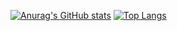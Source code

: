 [![Anurag's GitHub stats](https://github-readme-stats.vercel.app/api?username=katwooo414&count_private=true)](https://github.com/katwooo414/github-readme-stats)
[![Top Langs](https://github-readme-stats.vercel.app/api/top-langs/?username=katwooo414&layout=compact)](https://github.com/katwooo414/github-readme-stats)
